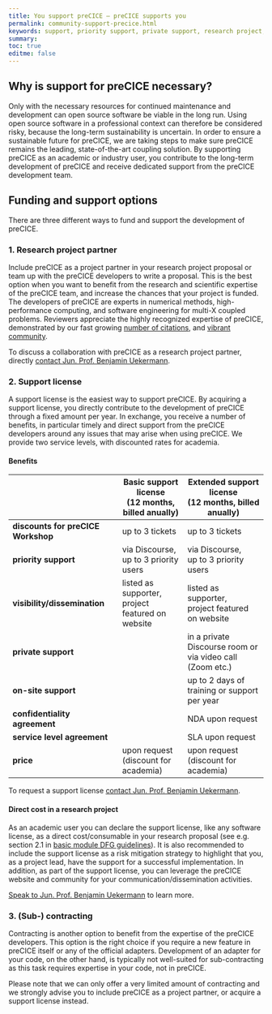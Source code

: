 ```yaml
---
title: You support preCICE – preCICE supports you
permalink: community-support-precice.html
keywords: support, priority support, private support, research project, industry, commercial, license, contracting, sub-contracting, service level agreement, NDA, price, on-site meeting, training
summary:
toc: true
editme: false
---
```


## Why is support for preCICE necessary?

Only with the necessary resources for continued maintenance and development can open source software be viable in the long run. Using open source software in a professional context can therefore be considered risky, because the long-term sustainability is uncertain. In order to ensure a sustainable future for preCICE, we are taking steps  to make sure preCICE remains the leading, state-of-the-art coupling solution. By supporting preCICE as an academic or industry user, you contribute to the long-term development of preCICE and receive dedicated support from the preCICE development team.

## Funding and support options

There are three different ways to fund and support the development of preCICE.

### 1. Research project partner

Include preCICE as a project partner in your research project proposal or team up with the preCICE developers to write a proposal. This is the best option when you want to benefit from the research and scientific expertise of the preCICE team, and increase the chances that your project is funded. The developers of preCICE are experts in numerical methods, high-performance computing, and software engineering for multi-X coupled problems. Reviewers appreciate the highly recognized expertise of preCICE, demonstrated by our fast growing [number of citations](https://scholar.google.com/scholar?hl=en&cites=5053469347483527186), and [vibrant community](community-projects.html).

To discuss a collaboration with preCICE as a research project partner, directly [contact Jun. Prof. Benjamin Uekermann](https://www.ipvs.uni-stuttgart.de/departments/us3/).

### 2. Support license

A support license is the easiest way to support preCICE. By acquiring a support license, you directly contribute to the development of preCICE through a fixed amount per year. In exchange, you receive a number of benefits, in particular timely and direct support from the preCICE developers around any issues that may arise when using preCICE. We provide two service levels, with discounted rates for academia.

#### Benefits

|   | Basic support license <br>(12 months, billed anually)  | Extended support license <br>(12 months, billed anually)  |
| - | - | -|
| **discounts for preCICE Workshop** | up to 3 tickets | up to 3 tickets |
| **priority support**   | via Discourse, <br>up to 3 priority users | via Discourse, <br>up to 3 priority users  |
| **visibility/dissemination**   | listed as supporter, <br>project featured on website | listed as supporter, <br>project featured on website  |
| **private support**   |  | in a private Discourse room or <br>via video call (Zoom etc.) |
| **on-site support**    |  | up to 2 days of training or support per year |
| **confidentiality agreement**    |  | NDA upon request |
| **service level agreement** | | SLA upon request |
| **price** | upon request <br>(discount for academia) | upon request <br>(discount for academia) |

To request a support license [contact Jun. Prof. Benjamin Uekermann](https://www.ipvs.uni-stuttgart.de/departments/us3/).

#### Direct cost in a research project

As an academic user you can declare the support license, like any software license, as a direct cost/consumable in your research proposal (see e.g. section 2.1 in [basic module DFG guidelines](https://www.dfg.de/formulare/52_01/52_01_en.pdf)). It is also recommended to include the support license as a risk mitigation strategy to highlight that you, as a project lead, have the support for a successful implementation. In addition, as part of the support license, you can leverage the preCICE website and community for your communication/dissemination activities.

[Speak to Jun. Prof. Benjamin Uekermann](https://www.ipvs.uni-stuttgart.de/departments/us3/) to learn more.

### 3. (Sub-) contracting

Contracting is another option to benefit from the expertise of the preCICE developers. This option is the right choice if you require a new feature in preCICE itself or any of the official adapters. Development of an adapter for your code, on the other hand, is typically not well-suited for sub-contracting as this task requires expertise in your code, not in preCICE.

Please note that we can only offer a very limited amount of contracting and we strongly advise you to include preCICE as a project partner, or acquire a support license instead.
